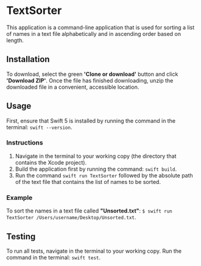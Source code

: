 # TextSorter
This application is a command-line application that is used for sorting a list of names in a text file alphabetically and in ascending order based on length.
## Installation
To download, select the green **'Clone or download'** button and click **'Download ZIP'**. Once the file has finished downloading, unzip the downloaded file in a convenient, accessible location.
## Usage
First, ensure that Swift 5 is installed by running the command in the terminal: `swift --version`.
### Instructions
1. Navigate in the terminal to your working copy (the directory that contains the Xcode project).
2. Build the application first by running the command: `swift build`.
3. Run the command `swift run TextSorter` followed by the absolute path of the text file that contains the list of names to be sorted. 
### Example
To sort the names in a text file called **"Unsorted.txt"**: `$ swift run TextSorter /Users/username/Desktop/Unsorted.txt`.
## Testing
To run all tests, navigate in the terminal to your working copy. Run the command in the terminal: `swift test`.
